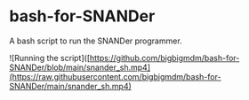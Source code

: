 # bash-for-SNANDer
A bash script to run the SNANDer programmer.

![Running the script]([https://github.com/bigbigmdm/bash-for-SNANDer/blob/main/snander_sh.mp4](https://raw.githubusercontent.com/bigbigmdm/bash-for-SNANDer/main/snander_sh.mp4)
